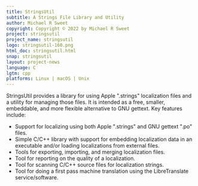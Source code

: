 ```yaml
---
title: StringsUtil
subtitle: A Strings File Library and Utility
author: Michael R Sweet
copyright: Copyright © 2022 by Michael R Sweet
project: stringsutil
project_name: stringsutil
logo: stringsutil-160.png
html_doc: stringsutil.html
snap: stringsutil
layout: project-news
language: C
lgtm: cpp
platforms: Linux | macOS | Unix
---
```


StringsUtil provides a library for using Apple ".strings" localization files and a utility for managing those files.  It is intended as a free, smaller, embeddable, and more flexible alternative to GNU gettext.  Key features include:

- Support for localizing using both Apple ".strings" and GNU gettext ".po" files.
- Simple C/C++ library with support for embedding localization data in an   executable and/or loading localizations from external files.
- Tools for exporting, importing, and merging localization files.
- Tool for reporting on the quality of a localization.
- Tool for scanning C/C++ source files for localization strings.
- Tool for doing a first pass machine translation using the LibreTranslate   service/software.
